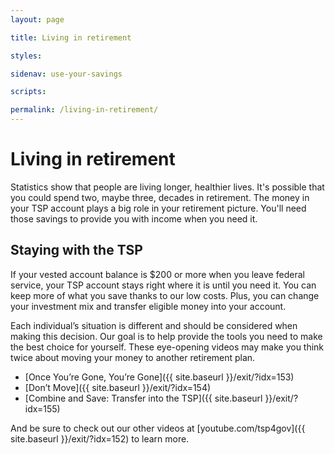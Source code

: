 ```yaml
---
layout: page

title: Living in retirement

styles:

sidenav: use-your-savings

scripts:

permalink: /living-in-retirement/
---
```


# Living in retirement

Statistics show that people are living longer, healthier lives. It's possible that you could spend two, maybe three, decades in retirement. The money in your TSP account plays a big role in your retirement picture. You'll need those savings to provide you with income when you need it.

## Staying with the TSP

If your vested account balance is $200 or more when you leave federal service, your TSP account stays right where it is until you need it. You can keep more of what you save thanks to our low costs. Plus, you can change your investment mix and transfer eligible money into your account.

Each individual’s situation is different and should be considered when making this decision. Our goal is to help provide the tools you need to make the best choice for yourself. These eye-opening videos may make you think twice about moving your money to another retirement plan.

+ [Once You’re Gone, You’re Gone]({{ site.baseurl }}/exit/?idx=153)
+ [Don’t Move]({{ site.baseurl }}/exit/?idx=154)
+ [Combine and Save: Transfer into the TSP]({{ site.baseurl }}/exit/?idx=155)

And be sure to check out our other videos at [youtube.com/tsp4gov]({{ site.baseurl }}/exit/?idx=152) to learn more.



<!-- CONTENT END -->
